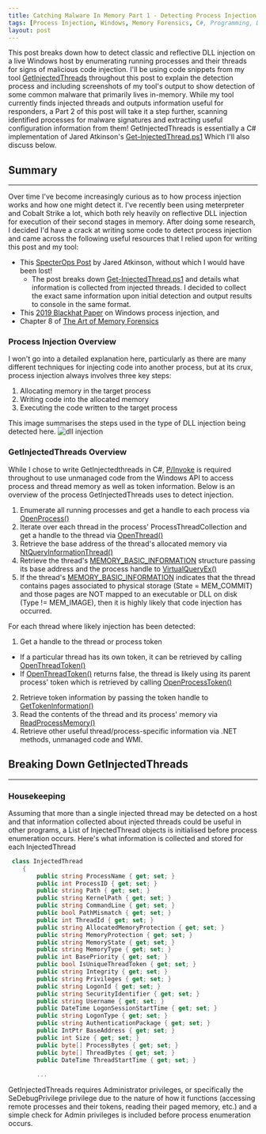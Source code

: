 ```yaml
---
title: Catching Malware In Memory Part 1 - Detecting Process Injection
tags: [Process Injection, Windows, Memory Forensics, C#, Programming, DFIR, P/Invoke, .NET Framework, DLL Injection, Malware, meterpreter, Cobalt Strike]
layout: post
---
```


This post breaks down how to detect classic and reflective DLL injection on a live Windows host by enumerating running processes and their threads for signs of malicious code injection. I'll be using code snippets from my tool [GetInjectedThreads](https://github.com/Apr4h/GetInjectedThreads) throughout this post to explain the detection process and including screenshots of my tool's output to show detection of some common malware that primarily lives in-memory. While my tool currently finds injected threads and outputs information useful for responders, a Part 2 of this post will take it a step further, scanning identified processes for malware signatures and extracting useful configuration information from them! GetInjectedThreads is essentially a C# implementation of Jared Atkinson's [Get-InjectedThread.ps1](https://gist.github.com/jaredcatkinson/23905d34537ce4b5b1818c3e6405c1d2) Which I'll also discuss below.

## Summary
---
Over time I've become increasingly curious as to how process injection works and how one might detect it. I've recently been using meterpreter and Cobalt Strike a lot, which both rely heavily on reflective DLL injection for execution of their second stages in memory. After doing some research, I decided I'd have a crack at writing some code to detect process injection and came across the following useful resources that I relied upon for writing this post and my tool:
- This [SpecterOps Post](https://posts.specterops.io/defenders-think-in-graphs-too-part-1-572524c71e91) by Jared Atkinson, without which I would have been lost!
  - The post breaks down [Get-InjectedThread.ps1](https://gist.github.com/jaredcatkinson/23905d34537ce4b5b1818c3e6405c1d2) and details what information is collected from injected threads. I decided to collect the exact same information upon initial detection and output results to console in the same format.
- This [2019 Blackhat Paper](https://i.blackhat.com/USA-19/Thursday/us-19-Kotler-Process-Injection-Techniques-Gotta-Catch-Them-All-wp.pdf) on Windows process injection, and
- Chapter 8 of [The Art of Memory Forensics](https://www.wiley.com/en-us/The+Art+of+Memory+Forensics:+Detecting+Malware+and+Threats+in+Windows,+Linux,+and+Mac+Memory-p-9781118825099)

### Process Injection Overview
I won't go into a detailed explanation here, particularly as there are many different techniques for injecting code into another process, but at its crux, process injection always involves three key steps:

1. Allocating memory in the target process
2. Writing code into the allocated memory
3. Executing the code written to the target process

This image summarises the steps used in the type of DLL injection being detected here.
![dll injection](http://1.bp.blogspot.com/-NQx0mo7wOnw/UOr00ZmbtXI/AAAAAAAABag/oGjHH1YlttM/s1600/DLL%2BInjection-Functions.png)

### GetInjectedThreads Overview 
While I chose to write GetInjectedthreads in C#, [P/Invoke](https://docs.microsoft.com/en-us/dotnet/standard/native-interop/pinvoke) is required throughout to use unmanaged code from the Windows API to access process and thread memory as well as token information. Below is an overview of the process GetInjectedThreads uses to detect injection.

1. Enumerate all running processes and get a handle to each process via [OpenProcess()](https://docs.microsoft.com/en-us/windows/win32/api/processthreadsapi/nf-processthreadsapi-openprocess)
2. Iterate over each thread in the process' ProcessThreadCollection and get a handle to the thread via [OpenThread()](https://docs.microsoft.com/en-us/windows/win32/api/processthreadsapi/nf-processthreadsapi-openthread)
3. Retrieve the base address of the thread's allocated memory via [NtQueryInformationThread()](https://docs.microsoft.com/en-us/windows/win32/api/winternl/nf-winternl-ntqueryinformationthread)
4. Retrieve the thread's [MEMORY_BASIC_INFORMATION](https://docs.microsoft.com/en-us/windows/win32/api/winnt/ns-winnt-memory_basic_information) structure passing its base address and the process handle to [VirtualQueryEx()](https://docs.microsoft.com/en-us/windows/win32/api/memoryapi/nf-memoryapi-virtualqueryex)
5. If the thread's [MEMORY_BASIC_INFORMATION](https://docs.microsoft.com/en-us/windows/win32/api/winnt/ns-winnt-memory_basic_information) indicates that the thread contains pages associated to physical storage (State = MEM_COMMIT) and those pages are NOT mapped to an executable or DLL on disk (Type != MEM_IMAGE), then it is highly likely that code injection has occurred. 

For each thread where likely injection has been detected:
1. Get a handle to the thread or process token
  - If a particular thread has its own token, it can be retrieved by calling [OpenThreadToken()](https://docs.microsoft.com/en-us/windows/win32/api/processthreadsapi/nf-processthreadsapi-openthreadtoken)
  - If [OpenThreadToken()](https://docs.microsoft.com/en-us/windows/win32/api/processthreadsapi/nf-processthreadsapi-openthreadtoken) returns false, the thread is likely using its parent process' token which is retrieved by calling [OpenProcessToken()](https://docs.microsoft.com/en-us/windows/win32/api/processthreadsapi/nf-processthreadsapi-openprocesstoken)
2. Retrieve token information by passing the token handle to [GetTokenInformation()](https://docs.microsoft.com/en-us/windows/win32/api/securitybaseapi/nf-securitybaseapi-gettokeninformation)
3. Read the contents of the thread and its process' memory via [ReadProcessMemory()](https://docs.microsoft.com/en-us/windows/win32/api/memoryapi/nf-memoryapi-readprocessmemory)
4. Retrieve other useful thread/process-specific information via .NET methods, unmanaged code and WMI. 

## Breaking Down GetInjectedThreads
---

### Housekeeping

Assuming that more than a single injected thread may be detected on a host and that information collected about injected threads could be useful in other programs, a List of InjectedThread objects is initialised before process enumeration occurs. Here's what information is collected and stored for each InjectedThread

```cs
 class InjectedThread
    {
        public string ProcessName { get; set; }
        public int ProcessID { get; set; }
        public string Path { get; set; }
        public string KernelPath { get; set; }
        public string CommandLine { get; set; }
        public bool PathMismatch { get; set; }
        public int ThreadId { get; set; }
        public string AllocatedMemoryProtection { get; set; }
        public string MemoryProtection { get; set; }
        public string MemoryState { get; set; }
        public string MemoryType { get; set; }
        public int BasePriority { get; set; }
        public bool IsUniqueThreadToken { get; set; }
        public string Integrity { get; set; }
        public string Privileges { get; set; }
        public string LogonId { get; set; }
        public string SecurityIdentifier { get; set; }
        public string Username { get; set; }
        public DateTime LogonSessionStartTime { get; set; }
        public string LogonType { get; set; }
        public string AuthenticationPackage { get; set; }
        public IntPtr BaseAddress { get; set; }
        public int Size { get; set; }
        public byte[] ProcessBytes { get; set; }
        public byte[] ThreadBytes { get; set; }
        public DateTime ThreadStartTime { get; set; }
        
        ...
```

GetInjectedThreads requires Administrator privileges, or specifically the SeDebugPrivilege privilege due to the nature of how it functions (accessing remote processes and their tokens, reading their paged memory, etc.) and a simple check for Admin privileges is included before process enumeration occurs. 
